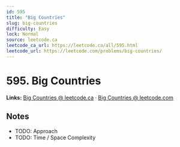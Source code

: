 ```yaml
--- 
id: 595
title: "Big Countries"
slug: big-countries
difficulty: Easy
lock: Normal
source: leetcode.ca
leetcode_ca_url: https://leetcode.ca/all/595.html
leetcode_url: https://leetcode.com/problems/big-countries/
---
```


# 595. Big Countries

**Links:** [Big Countries @ leetcode.ca](https://leetcode.ca/all/595.html) · [Big Countries @ leetcode.com](https://leetcode.com/problems/big-countries/)

## Notes
- TODO: Approach
- TODO: Time / Space Complexity
